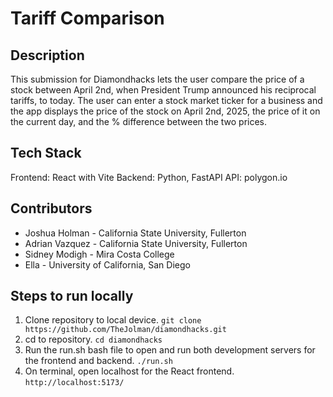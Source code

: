 # Tariff Comparison

## Description
This submission for Diamondhacks lets the user compare the price of a stock between April 2nd, when President Trump announced his reciprocal tariffs, to today.  The user can enter a stock market ticker for a business and the app displays the price 
of the stock on April 2nd, 2025, the price of it on the current day, and the % difference between the two prices.

## Tech Stack
Frontend: React with Vite
Backend: Python, FastAPI
API: polygon.io

## Contributors
- Joshua Holman - California State University, Fullerton
- Adrian Vazquez - California State University, Fullerton
- Sidney Modigh - Mira Costa College
- Ella - University of California, San Diego

## Steps to run locally 
1. Clone repository to local device.
``` git clone https://github.com/TheJolman/diamondhacks.git ```
2. cd to repository.
``` cd diamondhacks ```
3. Run the run.sh bash file to open and run both development servers for the frontend and backend.
``` ./run.sh ```
4. On terminal, open localhost for the React frontend.
``` http://localhost:5173/ ```
